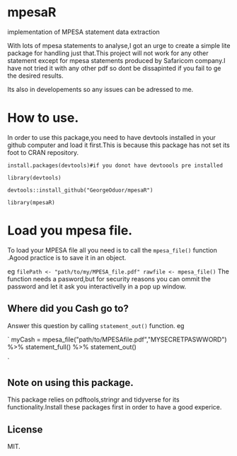 # mpesaR
implementation of MPESA statement data extraction

With lots of mpesa statements to analyse,I got an urge to create a simple lite package for handling just that.This project will not work for any other statement
except for mpesa statements produced by Safaricom company.I have not tried it with any other pdf so dont be dissapinted if you fail to ge the desired results.

Its also in developements so any issues can be adressed to me.

# How to use.

In order to use this package,you need to have devtools installed in your github computer and load it first.This is because this package has not set its foot to CRAN repository.

```
install.packages(devtools)#if you donot have devtoools pre installed

library(devtools)

devtools::install_github("GeorgeOduor/mpesaR")

library(mpesaR)

```
# Load you mpesa file.

To load your MPESA file all you need is to call the `mpesa_file()` function .Agood practice is to save it in an object.

eg
`
filePath <- "path/to/my/MPESA_file.pdf"
rawfile <- mpesa_file()
`
The function needs a pasword,but for security reasons you can ommit the password and let it ask you interactivelly in a pop up window.

## Where did you Cash go to?

Answer this question by calling `statement_out()` function.
eg

 `
 myCash = mpesa_file("path/to/MPESAfile.pdf","MYSECRETPASWWORD") %>%
statement_full() %>%
statement_out()

 `
 
 ## Note on using this package.
 
 This package relies on pdftools,stringr and tidyverse for its functionality.Install these packages first in order to have a good experice.
 
 ## License
 
 MIT.
 
 
